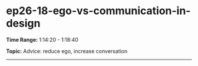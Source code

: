 # ep26-18-ego-vs-communication-in-design

**Time Range:** 1:14:20 - 1:18:40

**Topic:** Advice: reduce ego, increase conversation

---
